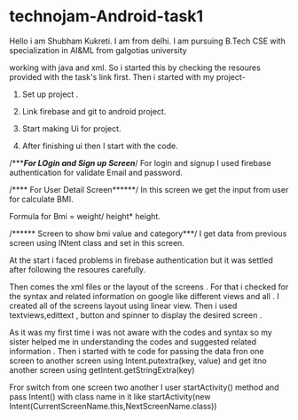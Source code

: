 # technojam-Android-task1
Hello i am Shubham Kukreti. I am from delhi. I am pursuing B.Tech CSE with specialization in AI&ML from galgotias university

working with java and xml. 
So i started this by checking the resoures provided with the task's link first.
Then i started with my project-

1. Set up project .

2. Link firebase and git to android project.

3. Start making Ui for project.

4. After finishing ui then I start with the code.


/******For LOgin and Sign up Screen***/
For login and signup I used firebase authentication for validate Email and password.

/**** For User Detail Screen******/
In this screen we get the input from user for calculate BMI. 

Formula for Bmi = weight/ height* height.

/****** Screen to  show bmi value and category***/
I get data from previous screen using INtent class and set in this screen.



At the start i faced problems in firebase authentication but it was settled after following the resoures carefully.


Then comes the xml files or the layout of the screens .
For that i checked for the syntax and related information on google like different views and all .
I created all of the screens layout using linear view.
Then i used textviews,edittext , button and spinner to display the desired screen .


As it was my first time i was not aware with the codes and syntax so my sister helped me in understanding the codes and suggested related information .
Then i started with te code 
for passing the data fron one screen to another screen using Intent.putextra(key, value) and get itno another screen using getIntent.getStringExtra(key)

Fror switch from one screen two another I user startActivity() method and pass Intent() with class name in it like startActivity(new Intent(CurrentScreenName.this,NextScreenName.class))






















